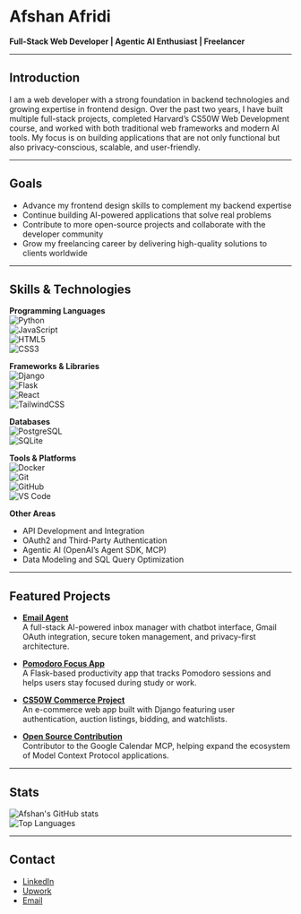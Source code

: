 # Afshan Afridi  

**Full-Stack Web Developer | Agentic AI Enthusiast | Freelancer**  

---

## Introduction  
I am a web developer with a strong foundation in backend technologies and growing expertise in frontend design. Over the past two years, I have built multiple full-stack projects, completed Harvard’s CS50W Web Development course, and worked with both traditional web frameworks and modern AI tools. My focus is on building applications that are not only functional but also privacy-conscious, scalable, and user-friendly.  

---

## Goals  
- Advance my frontend design skills to complement my backend expertise  
- Continue building AI-powered applications that solve real problems  
- Contribute to more open-source projects and collaborate with the developer community  
- Grow my freelancing career by delivering high-quality solutions to clients worldwide  

---

## Skills & Technologies  

**Programming Languages**  
![Python](https://img.shields.io/badge/Python-3776AB?logo=python&logoColor=fff&style=flat)  
![JavaScript](https://img.shields.io/badge/JavaScript-F7DF1E?logo=javascript&logoColor=000&style=flat)  
![HTML5](https://img.shields.io/badge/HTML5-E34F26?logo=html5&logoColor=fff&style=flat)  
![CSS3](https://img.shields.io/badge/CSS3-1572B6?logo=css3&logoColor=fff&style=flat)  

**Frameworks & Libraries**  
![Django](https://img.shields.io/badge/Django-092E20?logo=django&logoColor=fff&style=flat)  
![Flask](https://img.shields.io/badge/Flask-000000?logo=flask&logoColor=fff&style=flat)  
![React](https://img.shields.io/badge/React-20232A?logo=react&logoColor=61DAFB&style=flat)  
![TailwindCSS](https://img.shields.io/badge/Tailwind_CSS-38B2AC?logo=tailwind-css&logoColor=fff&style=flat)  

**Databases**  
![PostgreSQL](https://img.shields.io/badge/PostgreSQL-336791?logo=postgresql&logoColor=fff&style=flat)  
![SQLite](https://img.shields.io/badge/SQLite-003B57?logo=sqlite&logoColor=fff&style=flat)  

**Tools & Platforms**  
![Docker](https://img.shields.io/badge/Docker-2496ED?logo=docker&logoColor=fff&style=flat)  
![Git](https://img.shields.io/badge/Git-F05032?logo=git&logoColor=fff&style=flat)  
![GitHub](https://img.shields.io/badge/GitHub-181717?logo=github&logoColor=fff&style=flat)  
![VS Code](https://img.shields.io/badge/VS%20Code-0078d7?logo=visual-studio-code&logoColor=fff&style=flat)  

**Other Areas**  
- API Development and Integration  
- OAuth2 and Third-Party Authentication  
- Agentic AI (OpenAI’s Agent SDK, MCP)  
- Data Modeling and SQL Query Optimization  

---

## Featured Projects  

- **[Email Agent](https://github.com/Afshan08/email-agent)**  
  A full-stack AI-powered inbox manager with chatbot interface, Gmail OAuth integration, secure token management, and privacy-first architecture.  

- **[Pomodoro Focus App](https://github.com/Afshan08/pomodoro-app)**  
  A Flask-based productivity app that tracks Pomodoro sessions and helps users stay focused during study or work.  

- **[CS50W Commerce Project](https://github.com/Afshan08/cs50w-commerce)**  
  An e-commerce web app built with Django featuring user authentication, auction listings, bidding, and watchlists.  

- **[Open Source Contribution](https://github.com/nspady/google-calendar-mcp)**  
  Contributor to the Google Calendar MCP, helping expand the ecosystem of Model Context Protocol applications.  

---

## Stats  
![Afshan's GitHub stats](https://github-readme-stats.vercel.app/api?username=Afshan08&show_icons=true&theme=radical)  
![Top Languages](https://github-readme-stats.vercel.app/api/top-langs/?username=Afshan08&layout=compact&theme=radical)  

---

## Contact  
- [LinkedIn](https://www.linkedin.com/in/afshanafridi/)  
- [Upwork](https://www.upwork.com/freelancers/~0134474a64b7cef312)  
- [Email](mailto:afshanafridi08@gmail.com)  

